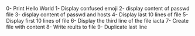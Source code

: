 0- Print Hello World
1- Display confused emoji
2- display content of passwd file
3- display content of passwd and hosts
4- Display last 10 lines of file
5- Display first 10 lines of file
6- Display the third line of the file iacta
7- Create file with content
8- Write reults to file
9- Duplicate last line
